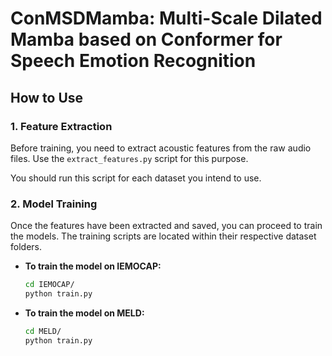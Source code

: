 # ConMSDMamba: Multi-Scale Dilated Mamba based on Conformer for Speech Emotion Recognition

## How to Use

### 1. Feature Extraction

Before training, you need to extract acoustic features from the raw audio files. Use the `extract_features.py` script for this purpose.

You should run this script for each dataset you intend to use.

### 2. Model Training

Once the features have been extracted and saved, you can proceed to train the models. The training scripts are located within their respective dataset folders.

*   **To train the model on IEMOCAP:**
    ```bash
    cd IEMOCAP/
    python train.py
    ```

*   **To train the model on MELD:**
    ```bash
    cd MELD/
    python train.py
    ```
